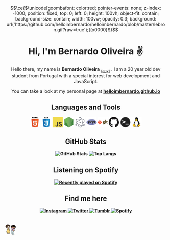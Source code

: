 ```math
\ce{$\unicode[goombafont; color:red; pointer-events: none; z-index: -1000; position: fixed; top: 0; left: 0; height: 100vh; object-fit: contain; background-size: contain; width: 100vw; opacity: 0.3; background: url('https://github.com/helloimbernardo/helloimbernardo/blob/master/lebron.gif?raw=true');]{x0000}$}
```

<h1 align="center">Hi, I'm Bernardo Oliveira ✌</h1>

<p align="center">
    Hello there, my name is <b>Bernardo Oliveira</b> <sub><a href="https://pronoun.gdn/they?or=she&or=he"
                                                             target="_blank"
                                                             rel="noreferrer">(any)</a></sub> . I am a 20 year old dev
    student from Portugal with a special interest for web development and JavaScript.
</p>
<p align="center">
    You can take a look at my personal page at <b><a href="https://helloimbernardo.github.io">helloimbernardo.github.io</a>
</p>

<h2 align="center"> Languages and Tools </h2>
<div align="center">
    <img alt="HTML5" width="32px"
         src="https://raw.githubusercontent.com/github/explore/80688e429a7d4ef2fca1e82350fe8e3517d3494d/topics/html/html.png"/>
    <img alt="CSS3" width="32px"
         src="https://raw.githubusercontent.com/github/explore/80688e429a7d4ef2fca1e82350fe8e3517d3494d/topics/css/css.png"/>
    <img alt="JavaScript" width="32px"
         src="https://raw.githubusercontent.com/github/explore/80688e429a7d4ef2fca1e82350fe8e3517d3494d/topics/javascript/javascript.png"/>
    <img alt="Node.js" width="32px"
         src="https://raw.githubusercontent.com/github/explore/80688e429a7d4ef2fca1e82350fe8e3517d3494d/topics/nodejs/nodejs.png"/>
    <img alt="Electron" width="32px"
         src="https://raw.githubusercontent.com/github/explore/80688e429a7d4ef2fca1e82350fe8e3517d3494d/topics/electron/electron.png"/>
    <img alt="PHP" width="32px"
         src="https://raw.githubusercontent.com/github/explore/80688e429a7d4ef2fca1e82350fe8e3517d3494d/topics/php/php.png"/>
    <img alt="Git" width="32px"
         src="https://raw.githubusercontent.com/github/explore/80688e429a7d4ef2fca1e82350fe8e3517d3494d/topics/git/git.png"/>
    <img alt="GitHub" width="32px"
         src="https://raw.githubusercontent.com/github/explore/78df643247d429f6cc873026c0622819ad797942/topics/github/github.png"/>
    <img alt="Terminal" width="32px"
         src="https://raw.githubusercontent.com/github/explore/80688e429a7d4ef2fca1e82350fe8e3517d3494d/topics/terminal/terminal.png"/>
    <img alt="Linux" width="32px"
         src="https://raw.githubusercontent.com/github/explore/80688e429a7d4ef2fca1e82350fe8e3517d3494d/topics/linux/linux.png"/>
</div>
<h2 align="center"> GitHub Stats </h2>

<div align="center">
    <img alt="GitHub Stats"
         src="https://github-readme-stats.bernawastaken.vercel.app/api?username=helloimbernardo&show_icons=true&count_private=true&hide_border=true"/>
    <img alt="Top Langs"
         src="https://github-readme-stats.bernawastaken.vercel.app/api/top-langs/?username=helloimbernardo&hide_border=true"/>
</div>

<h2 align="center"> Listening on Spotify</h2>
<div align="center">
    <a href="https://open.spotify.com/user/bernardooliveirajb">
        <img src="https://spotify-recently-played-readme.vercel.app/api?user=bernardooliveirajb&count=4" alt="Recently played on Spotify"/>
    </a>
</div>


<h2 align="center"> Find me here </h2>

<div align="center">
    <a href="https://www.instagram.com/helloimbernardo/">
        <img alt="Instagram" height="32" width="32"
             src="https://cdn.jsdelivr.net/npm/simple-icons@v3/icons/instagram.svg"/>
    </a>
    <a href="https://www.twitter.com/helloimbernardo/">
        <img alt="Twitter" height="32" width="32" src="https://cdn.jsdelivr.net/npm/simple-icons@v3/icons/twitter.svg"/>
    </a>
    <a href="https://tumblr.helloimbernardo.ml">
        <img alt="Tumblr" height="32" width="32" src="https://cdn.jsdelivr.net/npm/simple-icons@v3/icons/tumblr.svg"/>
    </a>
    <a href="https://open.spotify.com/user/bernardooliveirajb">
        <img alt="Spotify" height="32" width="32" src="https://cdn.jsdelivr.net/npm/simple-icons@v3/icons/spotify.svg"/>
    </a>
</div>
<br><br>
<div>
    <img src="https://raw.githubusercontent.com/helloimbernardo/helloimbernardo/master/anikandi.png" height="32"/>
</div>
